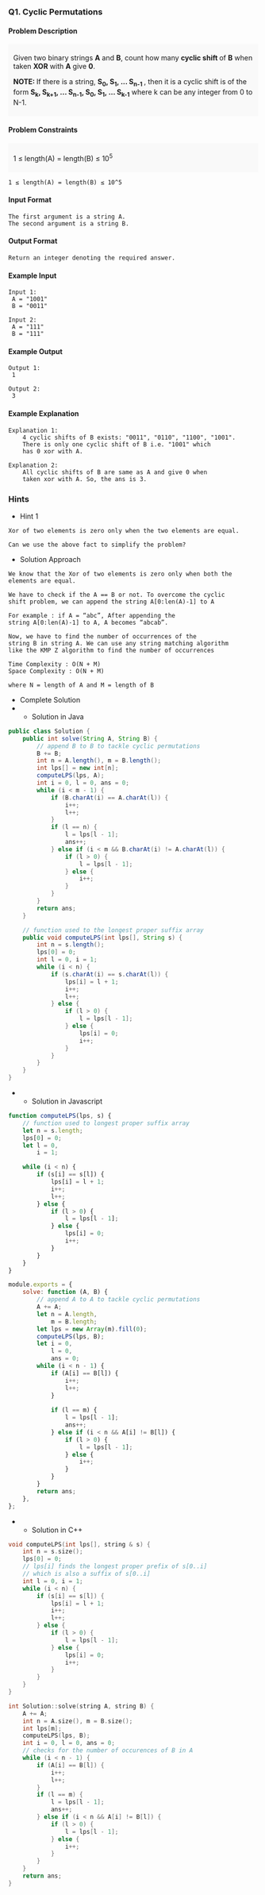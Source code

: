### Q1. Cyclic Permutations
#### Problem Description
<div style="background-color: #f9f9f9; padding: 5px 10px;">
    <p>Given two binary strings <strong>A</strong> and 
    <strong>B</strong>, count how many <strong>cyclic shift
    </strong> of <strong>B</strong> when taken <strong>XOR</strong> 
    with <strong>A</strong> give <strong>0</strong>.</p>
    <p><strong>NOTE: </strong>If there is a string, 
    <strong>S<sub>0</sub>, S<sub>1</sub>, ... S<sub>n-1</sub> 
    </strong>, then it is a cyclic shift is of the form 
    <strong>S<sub>k</sub>, S<sub>k+1</sub>, ... S<sub>n-1</sub>, 
    S<sub>0</sub>, S<sub>1</sub>, ... S<sub>k-1</sub></strong> 
    where k can be any integer from 0 to N-1.</p>
</div>

#### Problem Constraints
<div style="background-color: #f9f9f9; padding: 5px 10px;">
    <p>1 ≤ length(A) = length(B) ≤ 10<sup>5</sup></p>
</div>

```text
1 ≤ length(A) = length(B) ≤ 10^5
```
#### Input Format
```text
The first argument is a string A.
The second argument is a string B.
```
#### Output Format
```text
Return an integer denoting the required answer.
```
#### Example Input
```text
Input 1:
 A = "1001"
 B = "0011"

Input 2:
 A = "111"
 B = "111"
```
#### Example Output
```text
Output 1:
 1

Output 2:
 3
```
#### Example Explanation
```text
Explanation 1:
    4 cyclic shifts of B exists: "0011", "0110", "1100", "1001".  
    There is only one cyclic shift of B i.e. "1001" which 
    has 0 xor with A.

Explanation 2:
    All cyclic shifts of B are same as A and give 0 when 
    taken xor with A. So, the ans is 3.
```
### Hints
* Hint 1
```text
Xor of two elements is zero only when the two elements are equal.

Can we use the above fact to simplify the problem?
```
* Solution Approach
```text
We know that the Xor of two elements is zero only when both the 
elements are equal.

We have to check if the A == B or not. To overcome the cyclic 
shift problem, we can append the string A[0:len(A)-1] to A

For example : if A = “abc”, After appending the 
string A[0:len(A)-1] to A, A becomes “abcab”.

Now, we have to find the number of occurrences of the 
string B in string A. We can use any string matching algorithm 
like the KMP Z algorithm to find the number of occurrences

Time Complexity : O(N + M)
Space Complexity : O(N + M)

where N = length of A and M = length of B
```
* Complete Solution
* * Solution in Java
```java
public class Solution {
    public int solve(String A, String B) {
        // append B to B to tackle cyclic permutations 
        B += B;
        int n = A.length(), m = B.length();
        int lps[] = new int[n];
        computeLPS(lps, A);
        int i = 0, l = 0, ans = 0;
        while (i < m - 1) {
            if (B.charAt(i) == A.charAt(l)) {
                i++;
                l++;
            }
            if (l == n) {
                l = lps[l - 1];
                ans++;
            } else if (i < m && B.charAt(i) != A.charAt(l)) {
                if (l > 0) {
                    l = lps[l - 1];
                } else {
                    i++;
                }
            }
        }
        return ans;
    }

    // function used to the longest proper suffix array
    public void computeLPS(int lps[], String s) {
        int n = s.length();
        lps[0] = 0;
        int l = 0, i = 1;
        while (i < n) {
            if (s.charAt(i) == s.charAt(l)) {
                lps[i] = l + 1;
                i++;
                l++;
            } else {
                if (l > 0) {
                    l = lps[l - 1];
                } else {
                    lps[i] = 0;
                    i++;
                }
            }
        }
    }
}
```
* * Solution in Javascript
```javascript
function computeLPS(lps, s) {
    // function used to longest proper suffix array
    let n = s.length;
    lps[0] = 0;
    let l = 0,
        i = 1;

    while (i < n) {
        if (s[i] == s[l]) {
            lps[i] = l + 1;
            i++;
            l++;
        } else {
            if (l > 0) {
                l = lps[l - 1];
            } else {
                lps[i] = 0;
                i++;
            }
        }
    }
}

module.exports = {
    solve: function (A, B) {
        // append A to A to tackle cyclic permutations 
        A += A;
        let n = A.length,
            m = B.length;
        let lps = new Array(m).fill(0);
        computeLPS(lps, B);
        let i = 0,
            l = 0,
            ans = 0;
        while (i < n - 1) {
            if (A[i] == B[l]) {
                i++;
                l++;
            }
    
            if (l == m) {
                l = lps[l - 1];
                ans++;
            } else if (i < n && A[i] != B[l]) {
                if (l > 0) {
                    l = lps[l - 1];
                } else {
                    i++;
                }
            }
        }
        return ans;
    },
};
```
* * Solution in C++
```cpp
void computeLPS(int lps[], string & s) {
    int n = s.size();
    lps[0] = 0;
    // lps[i] finds the longest proper prefix of s[0..i] 
    // which is also a suffix of s[0..i]
    int l = 0, i = 1;
    while (i < n) {
        if (s[i] == s[l]) {
            lps[i] = l + 1;
            i++;
            l++;
        } else {
            if (l > 0) {
                l = lps[l - 1];
            } else {
                lps[i] = 0;
                i++;
            }
        }
    }
}

int Solution::solve(string A, string B) {
    A += A;
    int n = A.size(), m = B.size();
    int lps[m];
    computeLPS(lps, B);
    int i = 0, l = 0, ans = 0;
    // checks for the number of occurences of B in A
    while (i < n - 1) {
        if (A[i] == B[l]) {
            i++;
            l++;
        }
        if (l == m) {
            l = lps[l - 1];
            ans++;
        } else if (i < n && A[i] != B[l]) {
            if (l > 0) {
                l = lps[l - 1];
            } else {
                i++;
            }
        }
    }
    return ans;
}
```

